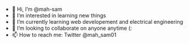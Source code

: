 - 👋 Hi, I’m @mah-sam
- 👀 I’m interested in learning new things
- 🌱 I’m currently learning web developement and electrical engineering
- 💞️ I’m looking to collaborate on anyone anytime (:
- 📫 How to reach me: 
Twitter @mah_sam01

<!---
mah-sam/mah-sam is a ✨ special ✨ repository because its `README.md` (this file) appears on your GitHub profile.
You can click the Preview link to take a look at your changes.
--->
